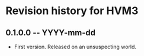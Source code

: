 # Revision history for HVM3

## 0.1.0.0 -- YYYY-mm-dd

* First version. Released on an unsuspecting world.
